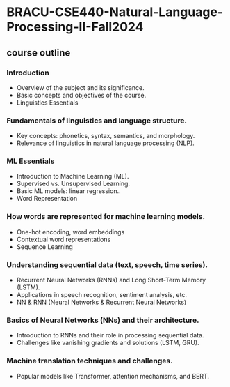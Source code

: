 # BRACU-CSE440-Natural-Language-Processing-II-Fall2024

## course outline

### Introduction
- Overview of the subject and its significance.
- Basic concepts and objectives of the course.
- Linguistics Essentials

### Fundamentals of linguistics and language structure.
- Key concepts: phonetics, syntax, semantics, and morphology.
- Relevance of linguistics in natural language processing (NLP).

### ML Essentials
- Introduction to Machine Learning (ML).
- Supervised vs. Unsupervised Learning.
- Basic ML models: linear regression..
- Word Representation

### How words are represented for machine learning models.
- One-hot encoding, word embeddings 
- Contextual word representations 
- Sequence Learning

### Understanding sequential data (text, speech, time series).
- Recurrent Neural Networks (RNNs) and Long Short-Term Memory (LSTM).
- Applications in speech recognition, sentiment analysis, etc.
- NN & RNN (Neural Networks & Recurrent Neural Networks)

### Basics of Neural Networks (NNs) and their architecture.
- Introduction to RNNs and their role in processing sequential data.
- Challenges like vanishing gradients and solutions (LSTM, GRU).

### Machine translation techniques and challenges.
- Popular models like Transformer, attention mechanisms, and BERT.
